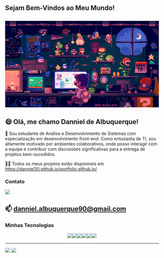 ## Sejam Bem-Vindos ao Meu Mundo!

![Gif do Mario Codando](img/mario2.gif)
--------

## 😄 Olá, me chamo Danniel de Albuquerque!

💬 Sou estudante de Análise e Desenvolvimento de Sistemas com especialização em desenvolvimento front-end. Como entusiasta de TI, sou altamente motivado por ambientes colaborativos, onde posso interagir com a equipe e contribuir com discussões significativas para a entrega de projetos bem-sucedidos.

👨‍💻 Todos os meus projetos estão disponíveis em [](https://danniel30.github.io/portfolio.github.io/)https://danniel30.github.io/portfolio.github.io/

### Contato

[<img src="https://cdn.jsdelivr.net/gh/devicons/devicon@latest/icons/linkedin/linkedin-original.svg" width="50px" />](https://www.linkedin.com/in/danniel-de-albuquerque/)

📫 danniel.albuquerque90@gmail.com   
-------
### Minhas Tecnologias
<p align="center">
<img src="https://cdn.jsdelivr.net/gh/devicons/devicon@latest/icons/html5/html5-original.svg" width="50px"/><img src="https://cdn.jsdelivr.net/gh/devicons/devicon@latest/icons/css3/css3-original.svg" width="50px"/><img src="https://cdn.jsdelivr.net/gh/devicons/devicon@latest/icons/javascript/javascript-original.svg" width="50px"/><img src="https://cdn.jsdelivr.net/gh/devicons/devicon@latest/icons/react/react-original.svg" width="50px"/><img src="https://cdn.jsdelivr.net/gh/devicons/devicon@latest/icons/git/git-original.svg" width="50px"/><img src="https://cdn.jsdelivr.net/gh/devicons/devicon@latest/icons/figma/figma-original.svg" width="50px"/>
<p>

----------

<div>
<img loading="lazy" height="180em" src="https://github-readme-stats.vercel.app/api?username=danniel30&show_icons=true&theme=radical"/>
<img loading="lazy" height="180em" src="https://github-readme-stats.vercel.app/api/top-langs/?username=danniel30&layout=compact&langs_count=7&theme=radical"/>
</div>